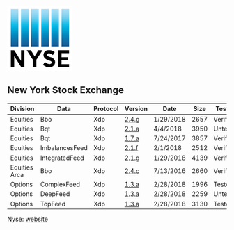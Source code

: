 ![Nyse](https://github.com/Open-Markets-Initiative/Directory/blob/master/Logos/Nyse.png)


## New York Stock Exchange

|Division | Data | Protocol | Version | Date | Size | Testing | Specification|
|--- | --- | --- | --- | --- | --- | --- | ---|
|Equities | Bbo | Xdp | [2.4.g](https://github.com/Open-Markets-Initiative/wireshark-lua/blob/master/Nyse/Nyse.Equities.Bbo.Xdp.v2.4.g.Script.Dissector.lua "New York Stock Exchange 2.4.g Script Dissector") | 1/29/2018 | 2657 | Verified | [url](https://www.nyse.com/publicdocs/nyse/data/XDP_BBO_Client_Specification_V2.4c.pdf "Specification url") - [pdf](https://github.com/Open-Markets-Initiative/Directory/blob/master/Specifications/Nyse/Nyse.Equities.Bbo.Xdp.v2.4.c.pdf "Specification pdf manual")|
|Equities | Bqt | Xdp | [2.1.a](https://github.com/Open-Markets-Initiative/wireshark-lua/blob/master/Nyse/Nyse.Equities.Bqt.Xdp.v2.1.a.Script.Dissector.lua "New York Stock Exchange 2.1.a Script Dissector") | 4/4/2018 | 3950 | Untested | [url](https://www.nyse.com/publicdocs/nyse/data/NYSE_BQT_Client_Specification.pdf "Specification url") - [pdf](https://github.com/Open-Markets-Initiative/Directory/blob/master/Specifications/Nyse/Nyse.Equities.Bqt.Xdp.v2.1.a.pdf "Specification pdf manual")|
|Equities | Bqt | Xdp | [1.7.a](https://github.com/Open-Markets-Initiative/wireshark-lua/blob/master/Nyse/Nyse.Equities.Bqt.Xdp.v1.7.a.Script.Dissector.lua "New York Stock Exchange 1.7.a Script Dissector") | 7/24/2017 | 3857 | Verified | [url](https://www.nyse.com/publicdocs/nyse/data/NYSE_BQT_Client_Specification.pdf "Specification url") - [pdf](https://github.com/Open-Markets-Initiative/Directory/blob/master/Specifications/Nyse/Nyse.Equities.Bqt.Xdp.v1.7.a.pdf "Specification pdf manual")|
|Equities | ImbalancesFeed | Xdp | [2.1.f](https://github.com/Open-Markets-Initiative/wireshark-lua/blob/master/Nyse/Nyse.Equities.ImbalancesFeed.Xdp.v2.1.f.Script.Dissector.lua "New York Stock Exchange 2.1.f Script Dissector") | 2/1/2018 | 2512 | Verified | [url](https://www.nyse.com/publicdocs/nyse/data/XDP_Imbalances_Feed_Client_Specification_v2.1f.pdf "Specification url") - [pdf](https://github.com/Open-Markets-Initiative/Directory/blob/master/Specifications/Nyse/Nyse.Equities.ImbalancesFeed.Xdp.v2.1.f.pdf "Specification pdf manual")|
|Equities | IntegratedFeed | Xdp | [2.1.g](https://github.com/Open-Markets-Initiative/wireshark-lua/blob/master/Nyse/Nyse.Equities.IntegratedFeed.Xdp.v2.1.g.Script.Dissector.lua "New York Stock Exchange 2.1.g Script Dissector") | 1/29/2018 | 4139 | Verified | [url](https://www.nyse.com/market-data/real-time/integrated-feed "Specification url") - [pdf](https://github.com/Open-Markets-Initiative/Directory/blob/master/Specifications/Nyse/Nyse.Equities.ImbalancesFeed.Xdp.v2.1.f.pdf "Specification pdf manual")|
|Equities Arca | Bbo | Xdp | [2.4.c](https://github.com/Open-Markets-Initiative/wireshark-lua/blob/master/Nyse/Nyse.Equities.Arca.Bbo.Xdp.v2.4.c.Script.Dissector.lua "New York Stock Exchange 2.4.c Script Dissector") | 7/13/2016 | 2660 | Verified | [url](https://www.nyse.com/publicdocs/nyse/data/XDP_BBO_Client_Specification_V2.4c.pdf "Specification url") - [pdf](https://github.com/Open-Markets-Initiative/Directory/blob/master/Specifications/Nyse/Nyse.Client.Bbo.Xdp.v2.4.c.pdf "Specification pdf manual")|
|Options | ComplexFeed | Xdp | [1.3.a](https://github.com/Open-Markets-Initiative/wireshark-lua/blob/master/Nyse/Nyse.Options.ComplexFeed.Xdp.v1.3.a.Script.Dissector.lua "New York Stock Exchange 1.3.a Script Dissector") | 2/28/2018 | 1996 | Tested | [url](https://www.nyse.com/publicdocs/nyse/data/XDP_Options_Client_Specification_v1.3a.pdf "Specification url") - [pdf](https://github.com/Open-Markets-Initiative/Directory/blob/master/Specifications/Nyse/Nyse.Options.Client.Xdp.1.3.a.pdf "Specification pdf manual")|
|Options | DeepFeed | Xdp | [1.3.a](https://github.com/Open-Markets-Initiative/wireshark-lua/blob/master/Nyse/Nyse.Options.DeepFeed.Xdp.v1.3.a.Script.Dissector.lua "New York Stock Exchange 1.3.a Script Dissector") | 2/28/2018 | 2259 | Untested | [url](https://www.nyse.com/publicdocs/nyse/data/XDP_Options_Client_Specification_v1.3a.pdf "Specification url") - [pdf](https://github.com/Open-Markets-Initiative/Directory/blob/master/Specifications/Nyse/Nyse.Options.Client.Xdp.1.3.a.pdf "Specification pdf manual")|
|Options | TopFeed | Xdp | [1.3.a](https://github.com/Open-Markets-Initiative/wireshark-lua/blob/master/Nyse/Nyse.Options.TopFeed.Xdp.v1.3.a.Script.Dissector.lua "New York Stock Exchange 1.3.a Script Dissector") | 2/28/2018 | 3130 | Tested | [url](https://www.nyse.com/publicdocs/nyse/data/XDP_Options_Client_Specification_v1.3a.pdf "Specification url") - [pdf](https://github.com/Open-Markets-Initiative/Directory/blob/master/Specifications/Nyse/Nyse.Options.Client.Xdp.1.3.a.pdf "Specification pdf manual")|


Nyse: [website](https://www.nyse.com "Go to New York Stock Exchange")


